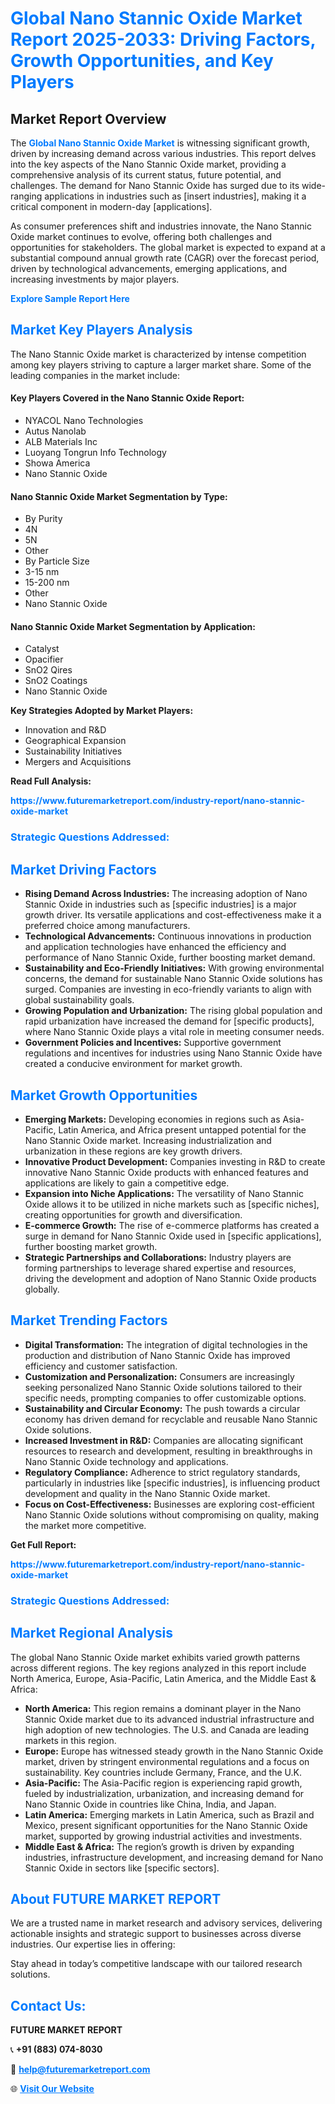 <h1 style="color: #007BFF;">Global Nano Stannic Oxide Market Report 2025-2033: Driving Factors, Growth Opportunities, and Key Players</h1>

<section id="overview">
<h2>Market Report Overview</h2>
<p>The <a href="https://www.futuremarketreport.com/industry-report/nano-stannic-oxide-market" style="color: #007BFF; text-decoration: none;"><strong>Global Nano Stannic Oxide Market</strong></a> is witnessing significant growth, driven by increasing demand across various industries. This report delves into the key aspects of the Nano Stannic Oxide market, providing a comprehensive analysis of its current status, future potential, and challenges. The demand for Nano Stannic Oxide has surged due to its wide-ranging applications in industries such as [insert industries], making it a critical component in modern-day [applications].</p>
<p>As consumer preferences shift and industries innovate, the Nano Stannic Oxide market continues to evolve, offering both challenges and opportunities for stakeholders. The global market is expected to expand at a substantial compound annual growth rate (CAGR) over the forecast period, driven by technological advancements, emerging applications, and increasing investments by major players.</p>
</section>

<section id="overview">
<p><a href="https://www.futuremarketreport.com/request-sample/reportId=98794" style="color: #007BFF; text-decoration: none;"><strong>Explore Sample Report Here</strong></a></p>
</section>

<section id="key-players">
<h2 style="color: #007BFF;">Market Key Players Analysis</h2>
<p>The Nano Stannic Oxide market is characterized by intense competition among key players striving to capture a larger market share. Some of the leading companies in the market include:</p>
<h4>Key Players Covered in the Nano Stannic Oxide Report:</h4>
<ul><li>NYACOL Nano Technologies</li><li>Autus Nanolab</li><li>ALB Materials Inc</li><li>Luoyang Tongrun Info Technology</li><li>Showa America</li><li>Nano Stannic Oxide</li></ul>
<h4>Nano Stannic Oxide Market Segmentation by Type:</h4>
<ul><li>By Purity</li><li>4N</li><li>5N</li><li>Other</li><li>By Particle Size</li><li>3-15 nm</li><li>15-200 nm</li><li>Other</li><li>Nano Stannic Oxide</li></ul>

<h4>Nano Stannic Oxide Market Segmentation by Application:</h4>
<ul><li>Catalyst</li><li>Opacifier</li><li>SnO2 Qires</li><li>SnO2 Coatings</li><li>Nano Stannic Oxide</li></ul>
<p><strong>Key Strategies Adopted by Market Players:</strong></p>
<ul>
<li>Innovation and R&D</li>
<li>Geographical Expansion</li>
<li>Sustainability Initiatives</li>
<li>Mergers and Acquisitions</li>
</ul>
</section>

<section>
<p><strong>Read Full Analysis: </strong></p><a href="https://www.futuremarketreport.com/industry-report/nano-stannic-oxide-market" style="color: #007BFF; text-decoration: none;"><strong>https://www.futuremarketreport.com/industry-report/nano-stannic-oxide-market</strong></a>
<h3 style="color: #007BFF;">Strategic Questions Addressed:</h3>
</section>

<section id="driving-factors">
<h2 style="color: #007BFF;">Market Driving Factors</h2>
<ul>
<li><strong>Rising Demand Across Industries:</strong> The increasing adoption of Nano Stannic Oxide in industries such as [specific industries] is a major growth driver. Its versatile applications and cost-effectiveness make it a preferred choice among manufacturers.</li>
<li><strong>Technological Advancements:</strong> Continuous innovations in production and application technologies have enhanced the efficiency and performance of Nano Stannic Oxide, further boosting market demand.</li>
<li><strong>Sustainability and Eco-Friendly Initiatives:</strong> With growing environmental concerns, the demand for sustainable Nano Stannic Oxide solutions has surged. Companies are investing in eco-friendly variants to align with global sustainability goals.</li>
<li><strong>Growing Population and Urbanization:</strong> The rising global population and rapid urbanization have increased the demand for [specific products], where Nano Stannic Oxide plays a vital role in meeting consumer needs.</li>
<li><strong>Government Policies and Incentives:</strong> Supportive government regulations and incentives for industries using Nano Stannic Oxide have created a conducive environment for market growth.</li>
</ul>
</section>

<section id="growth-opportunities">
<h2 style="color: #007BFF;">Market Growth Opportunities</h2>
<ul>
<li><strong>Emerging Markets:</strong> Developing economies in regions such as Asia-Pacific, Latin America, and Africa present untapped potential for the Nano Stannic Oxide market. Increasing industrialization and urbanization in these regions are key growth drivers.</li>
<li><strong>Innovative Product Development:</strong> Companies investing in R&D to create innovative Nano Stannic Oxide products with enhanced features and applications are likely to gain a competitive edge.</li>
<li><strong>Expansion into Niche Applications:</strong> The versatility of Nano Stannic Oxide allows it to be utilized in niche markets such as [specific niches], creating opportunities for growth and diversification.</li>
<li><strong>E-commerce Growth:</strong> The rise of e-commerce platforms has created a surge in demand for Nano Stannic Oxide used in [specific applications], further boosting market growth.</li>
<li><strong>Strategic Partnerships and Collaborations:</strong> Industry players are forming partnerships to leverage shared expertise and resources, driving the development and adoption of Nano Stannic Oxide products globally.</li>
</ul>
</section>

<section id="trending-factors">
<h2 style="color: #007BFF;">Market Trending Factors</h2>
<ul>
<li><strong>Digital Transformation:</strong> The integration of digital technologies in the production and distribution of Nano Stannic Oxide has improved efficiency and customer satisfaction.</li>
<li><strong>Customization and Personalization:</strong> Consumers are increasingly seeking personalized Nano Stannic Oxide solutions tailored to their specific needs, prompting companies to offer customizable options.</li>
<li><strong>Sustainability and Circular Economy:</strong> The push towards a circular economy has driven demand for recyclable and reusable Nano Stannic Oxide solutions.</li>
<li><strong>Increased Investment in R&D:</strong> Companies are allocating significant resources to research and development, resulting in breakthroughs in Nano Stannic Oxide technology and applications.</li>
<li><strong>Regulatory Compliance:</strong> Adherence to strict regulatory standards, particularly in industries like [specific industries], is influencing product development and quality in the Nano Stannic Oxide market.</li>
<li><strong>Focus on Cost-Effectiveness:</strong> Businesses are exploring cost-efficient Nano Stannic Oxide solutions without compromising on quality, making the market more competitive.</li>
</ul>
</section>

<section>
<p><strong>Get Full Report: </strong></p><a href="https://www.futuremarketreport.com/industry-report/nano-stannic-oxide-market" style="color: #007BFF; text-decoration: none;"><strong>https://www.futuremarketreport.com/industry-report/nano-stannic-oxide-market</strong></a>
<h3 style="color: #007BFF;">Strategic Questions Addressed:</h3>
</section>


<section id="regional-analysis">
<h2 style="color: #007BFF;">Market Regional Analysis</h2>
<p>The global Nano Stannic Oxide market exhibits varied growth patterns across different regions. The key regions analyzed in this report include North America, Europe, Asia-Pacific, Latin America, and the Middle East & Africa:</p>
<ul>
<li><strong>North America:</strong> This region remains a dominant player in the Nano Stannic Oxide market due to its advanced industrial infrastructure and high adoption of new technologies. The U.S. and Canada are leading markets in this region.</li>
<li><strong>Europe:</strong> Europe has witnessed steady growth in the Nano Stannic Oxide market, driven by stringent environmental regulations and a focus on sustainability. Key countries include Germany, France, and the U.K.</li>
<li><strong>Asia-Pacific:</strong> The Asia-Pacific region is experiencing rapid growth, fueled by industrialization, urbanization, and increasing demand for Nano Stannic Oxide in countries like China, India, and Japan.</li>
<li><strong>Latin America:</strong> Emerging markets in Latin America, such as Brazil and Mexico, present significant opportunities for the Nano Stannic Oxide market, supported by growing industrial activities and investments.</li>
<li><strong>Middle East & Africa:</strong> The region’s growth is driven by expanding industries, infrastructure development, and increasing demand for Nano Stannic Oxide in sectors like [specific sectors].</li>
</ul>
</section>

<footer>
<h2 style="color: #007BFF;">About FUTURE MARKET REPORT</h2>
<p>We are a trusted name in market research and advisory services, delivering actionable insights and strategic support to businesses across diverse industries. Our expertise lies in offering:</p>

<p>Stay ahead in today’s competitive landscape with our tailored research solutions.</p>

<h2 style="color: #007BFF;">Contact Us:</h2>
<p><strong>FUTURE MARKET REPORT</strong></p>
<p>📞 <strong>+91 (883) 074-8030</strong></p>
<p>📧 <strong><a href="mailto:help@futuremarketreport.com" style="color: #007BFF;">help@futuremarketreport.com</a></strong></p>
<p>🌐 <strong><a href="https://www.futuremarketreport.com/" style="color: #007BFF;">Visit Our Website</a></strong></p>
</footer>